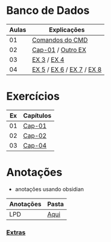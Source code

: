 # Banco de Dados

|Aulas|Explicações|
|-|-|
|01|[Comandos do CMD](/anotacoes[MD]/CMD.md)|
|02|[Cap-01](/js/cap01/ex-01.html) / [Outro EX](/js/cap01/logica.js)|
|03|[EX 3](/js/cap01/ex-01_3.html) / [EX 4](/js/cap01/ex-01_4.html)|
|04|[EX 5](/js/cap01/ex-01_5.html) / [EX 6](/js/cap01/ex-01_6.html) / [EX 7](/js/cap01/ex-01_7.html) / [EX 8](/js/cap01/ex-01_8.html)|


# Exercícios 

|Ex|Capítulos|
|-|-|
|01|[Cap-01](/js/cap01/exercicios/)|
|02|[Cap-02](/js/cap02/exercicios/html/)
|03|[Cap-04](/js/cap04/exercicios/)

# Anotações 
- anotações usando obsidian

|Anotações|Pasta|
|-|-|
|LPD|[Aqui](/notas-obsidian/Índice.md)|

### [Extras](/desafio_daniel/README.md)